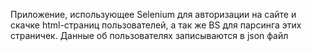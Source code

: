 Приложение, использующее Selenium для авторизации на сайте и скачке html-страниц пользователей, а так же BS для парсинга этих страничек. Данные об пользователях записываются в json файл

